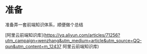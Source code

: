 # 准备
准备弄一套前端知识体系，顺便做个总结

[阿里云前端知识库](https://yq.aliyun.com/articles/71256?utm_campaign=wenzhang&utm_medium=article&utm_source=QQ-qun&utm_content=m_12437  阿里云前端知识库)